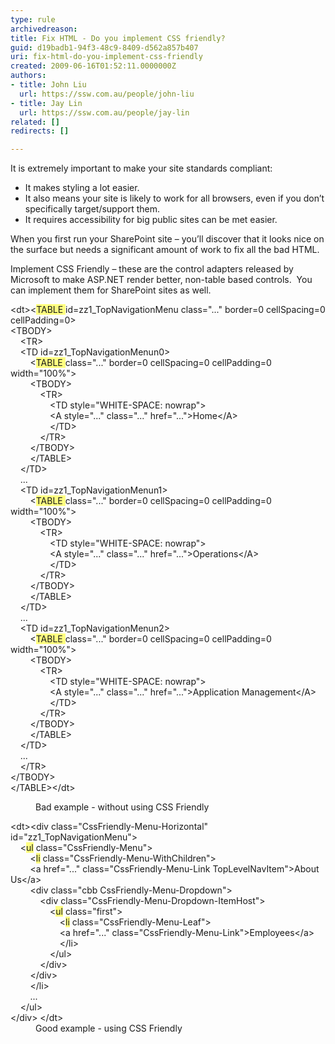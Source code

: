 ```yaml
---
type: rule
archivedreason: 
title: Fix HTML - Do you implement CSS friendly?
guid: d19badb1-94f3-48c9-8409-d562a857b407
uri: fix-html-do-you-implement-css-friendly
created: 2009-06-16T01:52:11.0000000Z
authors:
- title: John Liu
  url: https://ssw.com.au/people/john-liu
- title: Jay Lin
  url: https://ssw.com.au/people/jay-lin
related: []
redirects: []

---
```


It is extremely important to make your site standards compliant:

* It makes styling a lot easier.
* It also means your site is likely to work for all browsers, even if you don’t specifically target/support them.
* It requires accessibility for big public sites can be met easier.


<!--endintro-->

When you first run your SharePoint site – you’ll discover that it looks nice on the surface but needs a significant amount of work to fix all the bad HTML.

Implement CSS Friendly – these are the control adapters released by Microsoft to make ASP.NET render better, non-table based controls.  You can implement them for SharePoint sites as well.
<dl class="badCode">    <dl>
        <dl>
            &lt;dt&gt;&lt;<font style="background-color&#58;rgb(255, 255, 128);">TABLE </font>id=zz1_TopNavigationMenu class=&quot;...&quot; border=0 cellSpacing=0 cellPadding=0&gt;<br>
            &lt;TBODY&gt;<br>
            &#160;&#160;&#160; &lt;TR&gt;<br>
            &#160;&#160;&#160;&#160;&lt;TD id=zz1_TopNavigationMenun0&gt;<br>
            &#160;&#160;&#160;&#160; &#160;&#160;&#160;&lt;<font style="background-color&#58;rgb(255, 255, 128);">TABLE </font>class=&quot;...&quot; border=0 cellSpacing=0 cellPadding=0 width=&quot;100%&quot;&gt;<br>
            &#160;&#160;&#160;&#160;&#160; &#160;&#160;&lt;TBODY&gt;<br>
            &#160;&#160;&#160;&#160;&#160;&#160; &#160;&#160;&#160;&#160; &lt;TR&gt;<br>
            &#160;&#160;&#160;&#160;&#160;&#160;&#160; &#160;&#160;&#160;&#160;&#160;&#160;&#160; &lt;TD style=&quot;WHITE-SPACE&#58; nowrap&quot;&gt;<br>
            &#160;&#160;&#160;&#160;&#160;&#160;&#160;&#160; &#160;&#160;&#160;&#160;&#160;&#160; &lt;A style=&quot;...&quot; class=&quot;...&quot; href=&quot;...&quot;&gt;Home&lt;/A&gt;<br>
            &#160;&#160;&#160;&#160;&#160;&#160;&#160;&#160;&#160; &#160;&#160;&#160;&#160;&#160; &lt;/TD&gt;<br>
            &#160;&#160;&#160;&#160;&#160;&#160;&#160;&#160;&#160; &#160; &lt;/TR&gt;<br>
            &#160;&#160;&#160;&#160;&#160;&#160;&#160; &lt;/TBODY&gt;<br>
            &#160;&#160;&#160;&#160;&#160;&#160;&#160; &lt;/TABLE&gt;<br>
            &#160;&#160;&#160; &lt;/TD&gt;<br>
            &#160;&#160;&#160;&#160;...&#160;&#160;&#160;<br>
            &#160;&#160;&#160; &lt;TD id=zz1_TopNavigationMenun1&gt;<br>
            &#160;&#160;&#160;&#160; &#160;&#160; &lt;<font style="background-color&#58;rgb(255, 255, 128);">TABLE </font>class=&quot;...&quot; border=0 cellSpacing=0 cellPadding=0 width=&quot;100%&quot;&gt;<br>
            &#160;&#160;&#160;&#160; &#160;&#160; &lt;TBODY&gt;<br>
            &#160;&#160;&#160;&#160;&#160; &#160;&#160;&#160;&#160;&#160; &lt;TR&gt;<br>
            &#160;&#160;&#160;&#160;&#160;&#160; &#160;&#160;&#160;&#160;&#160;&#160;&#160;&#160; &lt;TD style=&quot;WHITE-SPACE&#58; nowrap&quot;&gt;<br>
            &#160;&#160;&#160;&#160;&#160;&#160;&#160; &#160;&#160;&#160;&#160;&#160;&#160;&#160; &lt;A style=&quot;...&quot; class=&quot;...&quot; href=&quot;...&quot;&gt;Operations&lt;/A&gt;<br>
            &#160;&#160;&#160;&#160;&#160;&#160;&#160;&#160; &#160;&#160;&#160;&#160;&#160;&#160; &lt;/TD&gt;<br>
            &#160;&#160;&#160;&#160;&#160;&#160;&#160;&#160;&#160;&#160;&#160; &lt;/TR&gt;<br>
            &#160;&#160;&#160;&#160;&#160;&#160;&#160; &lt;/TBODY&gt;<br>
            &#160;&#160;&#160;&#160;&#160;&#160;&#160; &lt;/TABLE&gt;<br>
            &#160;&#160;&#160; &lt;/TD&gt;<br>
            &#160;&#160;&#160; ...<br>
            &#160;&#160;&#160; &lt;TD id=zz1_TopNavigationMenun2&gt;<br>
            &#160;&#160;&#160;&#160;&#160;&#160;&#160; &lt;<font style="background-color&#58;rgb(255, 255, 128);">TABLE </font>class=&quot;...&quot; border=0 cellSpacing=0 cellPadding=0 width=&quot;100%&quot;&gt;<br>
            &#160;&#160;&#160;&#160;&#160;&#160;&#160; &lt;TBODY&gt;<br>
            &#160;&#160;&#160;&#160;&#160;&#160;&#160;&#160;&#160;&#160;&#160; &lt;TR&gt;<br>
            &#160;&#160;&#160;&#160;&#160;&#160;&#160;&#160;&#160;&#160;&#160;&#160;&#160;&#160;&#160; &lt;TD style=&quot;WHITE-SPACE&#58; nowrap&quot;&gt;<br>
            &#160;&#160;&#160;&#160;&#160;&#160;&#160;&#160;&#160;&#160;&#160;&#160;&#160;&#160;&#160; &lt;A style=&quot;...&quot; class=&quot;...&quot; href=&quot;...&quot;&gt;Application Management&lt;/A&gt;<br>
            &#160;&#160;&#160;&#160;&#160;&#160;&#160;&#160;&#160;&#160;&#160;&#160;&#160;&#160;&#160; &lt;/TD&gt;<br>
            &#160;&#160;&#160;&#160;&#160;&#160;&#160;&#160;&#160;&#160;&#160; &lt;/TR&gt;<br>
            &#160;&#160;&#160;&#160;&#160;&#160;&#160;&#160;&lt;/TBODY&gt;<br>
            &#160;&#160;&#160;&#160;&#160;&#160;&#160; &lt;/TABLE&gt;<br>
            &#160;&#160;&#160; &lt;/TD&gt;<br>
            &#160;&#160;&#160; ...<br>
            &#160;&#160;&#160; &lt;/TR&gt;<br>
            &lt;/TBODY&gt;<br>
            &lt;/TABLE&gt;&lt;/dt&gt;
        </dl>
    </dl>
    <dd>Bad example - without using CSS Friendly </dd></dl><dl class="goodCode">    &lt;dt&gt;&lt;div class=&quot;CssFriendly-Menu-Horizontal&quot; id=&quot;zz1_TopNavigationMenu&quot;&gt;<br>
    &#160;&#160;&#160; &lt;<font style="background-color&#58;rgb(255, 255, 128);">ul</font> class=&quot;CssFriendly-Menu&quot;&gt;<br>
    &#160;&#160;&#160;&#160;&#160;&#160;&#160; &lt;<font style="background-color&#58;rgb(255, 255, 128);">li</font> class=&quot;CssFriendly-Menu-WithChildren&quot;&gt;<br>
    &#160;&#160;&#160;&#160;&#160;&#160;&#160; &lt;a href=&quot;...&quot; class=&quot;CssFriendly-Menu-Link TopLevelNavItem&quot;&gt;About Us&lt;/a&gt;<br>
    &#160;&#160;&#160;&#160;&#160;&#160;&#160; &lt;div class=&quot;cbb CssFriendly-Menu-Dropdown&quot;&gt;<br>
    &#160;&#160;&#160;&#160;&#160;&#160;&#160;&#160;&#160;&#160;&#160; &lt;div class=&quot;CssFriendly-Menu-Dropdown-ItemHost&quot;&gt;<br>
    &#160;&#160;&#160;&#160;&#160;&#160;&#160;&#160;&#160;&#160;&#160;&#160;&#160;&#160;&#160; &lt;<font style="background-color&#58;rgb(255, 255, 128);">ul</font> class=&quot;first&quot;&gt;<br>
    &#160;&#160;&#160;&#160;&#160;&#160;&#160;&#160;&#160;&#160;&#160;&#160;&#160;&#160;&#160;&#160;&#160;&#160;&#160; &lt;<font style="background-color&#58;rgb(255, 255, 128);">li</font> class=&quot;CssFriendly-Menu-Leaf&quot;&gt;<br>
    &#160;&#160;&#160;&#160;&#160;&#160;&#160;&#160;&#160;&#160;&#160;&#160;&#160;&#160;&#160;&#160;&#160;&#160;&#160; &lt;a href=&quot;...&quot; class=&quot;CssFriendly-Menu-Link&quot;&gt;Employees&lt;/a&gt;<br>
    &#160;&#160;&#160;&#160;&#160;&#160;&#160;&#160;&#160;&#160;&#160;&#160;&#160;&#160;&#160;&#160;&#160;&#160;&#160; &lt;/li&gt;<br>
    &#160;&#160;&#160;&#160;&#160;&#160;&#160;&#160;&#160;&#160;&#160;&#160;&#160;&#160;&#160; &lt;/ul&gt;<br>
    &#160;&#160;&#160;&#160;&#160;&#160;&#160;&#160;&#160;&#160;&#160; &lt;/div&gt;<br>
    &#160;&#160;&#160;&#160;&#160;&#160;&#160; &lt;/div&gt;<br>
    &#160;&#160;&#160;&#160;&#160;&#160;&#160; &lt;/li&gt;<br>
    &#160;&#160;&#160;&#160;&#160;&#160;&#160; ...<br>
    &#160;&#160;&#160; &lt;/ul&gt;<br>
    &lt;/div&gt; &lt;/dt&gt;
    <dd>Good example - using CSS Friendly</dd></dl>
